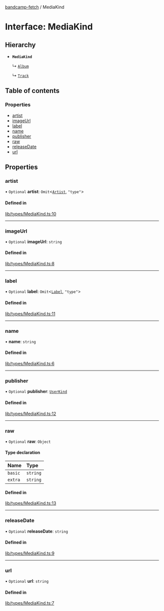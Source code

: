 [bandcamp-fetch](../README.md) / MediaKind

# Interface: MediaKind

## Hierarchy

- **`MediaKind`**

  ↳ [`Album`](Album.md)

  ↳ [`Track`](Track.md)

## Table of contents

### Properties

- [artist](MediaKind.md#artist)
- [imageUrl](MediaKind.md#imageurl)
- [label](MediaKind.md#label)
- [name](MediaKind.md#name)
- [publisher](MediaKind.md#publisher)
- [raw](MediaKind.md#raw)
- [releaseDate](MediaKind.md#releasedate)
- [url](MediaKind.md#url)

## Properties

### artist

• `Optional` **artist**: `Omit`<[`Artist`](Artist.md), ``"type"``\>

#### Defined in

[lib/types/MediaKind.ts:10](https://github.com/patrickkfkan/bandcamp-fetch/blob/eace49c/src/lib/types/MediaKind.ts#L10)

___

### imageUrl

• `Optional` **imageUrl**: `string`

#### Defined in

[lib/types/MediaKind.ts:8](https://github.com/patrickkfkan/bandcamp-fetch/blob/eace49c/src/lib/types/MediaKind.ts#L8)

___

### label

• `Optional` **label**: `Omit`<[`Label`](Label.md), ``"type"``\>

#### Defined in

[lib/types/MediaKind.ts:11](https://github.com/patrickkfkan/bandcamp-fetch/blob/eace49c/src/lib/types/MediaKind.ts#L11)

___

### name

• **name**: `string`

#### Defined in

[lib/types/MediaKind.ts:6](https://github.com/patrickkfkan/bandcamp-fetch/blob/eace49c/src/lib/types/MediaKind.ts#L6)

___

### publisher

• `Optional` **publisher**: [`UserKind`](UserKind.md)

#### Defined in

[lib/types/MediaKind.ts:12](https://github.com/patrickkfkan/bandcamp-fetch/blob/eace49c/src/lib/types/MediaKind.ts#L12)

___

### raw

• `Optional` **raw**: `Object`

#### Type declaration

| Name | Type |
| :------ | :------ |
| `basic` | `string` |
| `extra` | `string` |

#### Defined in

[lib/types/MediaKind.ts:13](https://github.com/patrickkfkan/bandcamp-fetch/blob/eace49c/src/lib/types/MediaKind.ts#L13)

___

### releaseDate

• `Optional` **releaseDate**: `string`

#### Defined in

[lib/types/MediaKind.ts:9](https://github.com/patrickkfkan/bandcamp-fetch/blob/eace49c/src/lib/types/MediaKind.ts#L9)

___

### url

• `Optional` **url**: `string`

#### Defined in

[lib/types/MediaKind.ts:7](https://github.com/patrickkfkan/bandcamp-fetch/blob/eace49c/src/lib/types/MediaKind.ts#L7)
